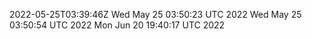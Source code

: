 2022-05-25T03:39:46Z
Wed May 25 03:50:23 UTC 2022
Wed May 25 03:50:54 UTC 2022
Mon Jun 20 19:40:17 UTC 2022
